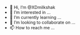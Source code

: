 - 👋 Hi, I’m @XDmilkshak
- 👀 I’m interested in ...
- 🌱 I’m currently learning ...
- 💞️ I’m looking to collaborate on ...
- 📫 How to reach me ...

<!---
XDmilkshak/XDmilkshak is a ✨ special ✨ repository because its `README.md` (this file) appears on your GitHub profile.
You can click the Preview link to take a look at your changes.
--->
